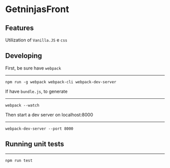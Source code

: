 # GetninjasFront

## Features

Utilization of `Vanilla.JS` e `css`


## Developing

First, be sure have `webpack`

---
    npm run -g webpack webpack-cli webpack-dev-server

If have `bundle.js`, to generate

---
    webpack --watch

Then start a dev server on localhost:8000

---
    webpack-dev-server --port 8000

## Running unit tests

---
    npm run test